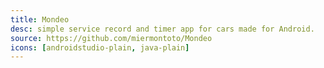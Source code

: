 ```yaml
---
title: Mondeo
desc: simple service record and timer app for cars made for Android.
source: https://github.com/miermontoto/Mondeo
icons: [androidstudio-plain, java-plain]
---
```

